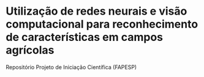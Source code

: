 # Utilização de redes neurais e visão computacional para reconhecimento de caracterı́sticas em campos agrı́colas

Repositório Projeto de Iniciação Científica (FAPESP)

